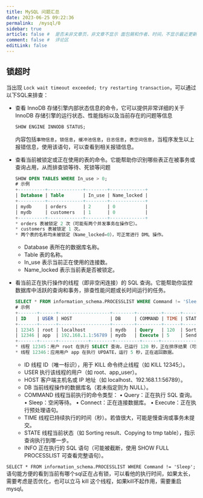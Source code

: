 ```yaml
---
title: MySQL 问题汇总
date: 2023-06-25 09:22:36
permalink:  /mysql/0
sidebar: true
article: false #  是否未非文章页，非文章不显示 面包屑和作者、时间，不显示最近更新栏，不会参与到最近更新文章的数据计算中
comment: false #  评论区
editLink: false
---
```



## 锁超时
当出现 `Lock wait timeout exceeded; try restarting transaction`，可以通过以下SQL来排查：
* 查看 InnoDB 存储引擎内部状态信息的命令，它可以提供非常详细的关于 InnoDB 存储引擎的运行状态、性能指标以及当前存在的问题等信息
  ```sql
  SHOW ENGINE INNODB STATUS; 
  ```
  内容包括`事物信息`，`锁信息`，`缓冲池信息`，`日志信息`，`表空间信息`，当程序发生以上报错信息，使用该语句，可以查看到相关报错信息。


* 查看当前被锁定或正在使用的表的命令。它能帮助你识别哪些表正在被事务或查询占用，从而排查锁等待、死锁等问题
  ```sql
  SHOW OPEN TABLES WHERE In_use > 0;
  # 示例
  +----------+-------------+--------+-------------+
  | Database | Table       | In_use | Name_locked |
  +----------+-------------+--------+-------------+
  | mydb     | orders      | 2      | 0           |
  | mydb     | customers   | 1      | 0           |
  +----------+-------------+--------+-------------+
  * orders 表被锁定 2 次（可能有两个并发事务在操作它）。
  * customers 表被锁定 1 次。
  * 两个表的名称均未被锁定（Name_locked=0），可正常进行 DML 操作。
  ```
  * Database 表所在的数据库名称。
  * Table 表的名称。
  * In_use 表示当前正在使用的连接数。
  * Name_locked 表示当前表是否被锁定。


* 看当前正在执行操作的线程（即非空闲连接）的 SQL 查询。它能帮助你监控数据库中活跃的查询和事务，排查性能问题或长时间运行的任务。
  ```sql
  SELECT * FROM information_schema.PROCESSLIST WHERE Command != 'Sleep';
  # 示例
  +-------+------+-------------------+--------+---------+------+------------------+----------------------------------+
  | ID    | USER | HOST              | DB     | COMMAND | TIME | STATE            | INFO                             |
  +-------+------+-------------------+--------+---------+------+------------------+----------------------------------+
  | 12345 | root | localhost         | mydb   | Query   | 120  | Sorting result   | SELECT * FROM orders ORDER BY id |
  | 12346 | app  | 192.168.1.1:56789 | mydb   | Execute | 5    | Sending data     | UPDATE users SET status=1 WHERE id=100 |
  +-------+------+-----------+--------+---------+------+------------------+----------------------------------+
  * 线程 12345：用户 root 在执行 SELECT 查询，已运行 120 秒，正在排序结果（可能需要优化索引）。
  * 线程 12346：应用用户 app 在执行 UPDATE，运行 5 秒，正在返回数据。
  ```
  * ID 线程 ID（唯一标识），用于 KILL 命令终止线程（如 KILL 12345;）。
  * USER 执行该线程的用户（如 root、app_user）。
  * HOST 客户端主机名或 IP 地址（如 localhost、192.168.1.1:56789）。
  * DB 当前线程操作的数据库名（若未指定则为 NULL）。
  * COMMAND 线程当前执行的命令类型： • Query：正在执行 SQL 查询。 • Sleep：空闲等待。 • Connect：正在连接数据库。 • Execute：正在执行预处理语句。
  * TIME 线程已持续执行的时间（秒）。若值很大，可能是慢查询或事务未提交。
  * STATE 线程当前状态（如 Sorting result、Copying to tmp table），指示查询执行到哪一步。
  * INFO 正在执行的 SQL 语句（可能被截断，使用 SHOW FULL PROCESSLIST 可查看完整语句）。

`SELECT * FROM information_schema.PROCESSLIST WHERE Command != 'Sleep';` 语句能方便的看到当前有哪个sql正在占有锁，可以看他的执行时间，如果太长，需要考虑是否优化，也可以立马 kill 这个线程，如果kill不起作用，需要重启mysql。





